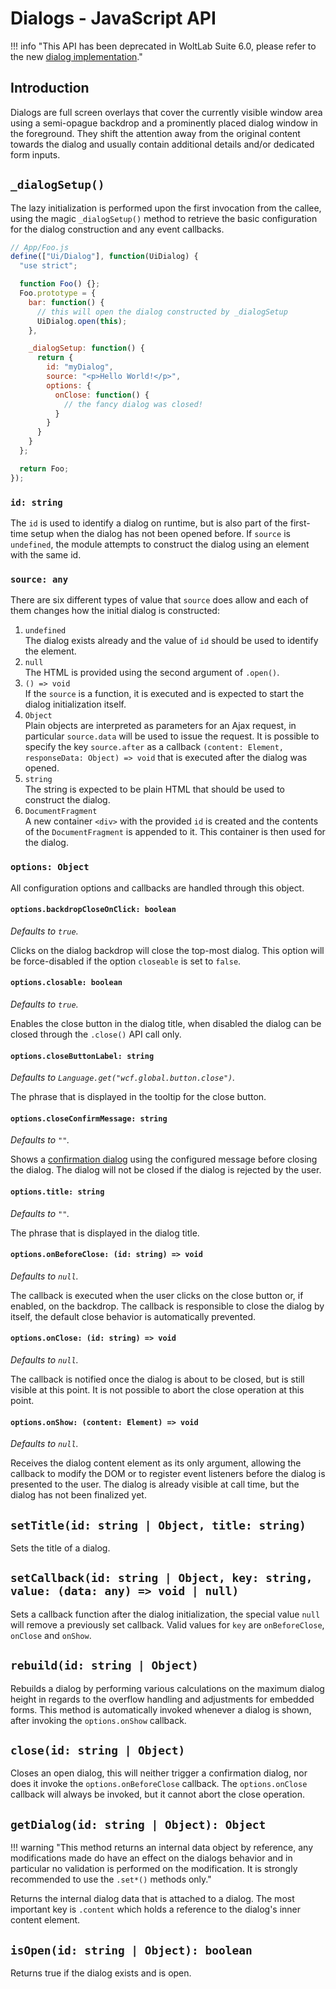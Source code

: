 # Dialogs - JavaScript API

!!! info "This API has been deprecated in WoltLab Suite 6.0, please refer to the new [dialog implementation](components_dialog.md)."

## Introduction

Dialogs are full screen overlays that cover the currently visible window area
using a semi-opague backdrop and a prominently placed dialog window in the
foreground. They shift the attention away from the original content towards the
dialog and usually contain additional details and/or dedicated form inputs.

## `_dialogSetup()`

The lazy initialization is performed upon the first invocation from the callee,
using the magic `_dialogSetup()` method to retrieve the basic configuration for
the dialog construction and any event callbacks.

```js
// App/Foo.js
define(["Ui/Dialog"], function(UiDialog) {
  "use strict";

  function Foo() {};
  Foo.prototype = {
    bar: function() {
      // this will open the dialog constructed by _dialogSetup
      UiDialog.open(this);
    },

    _dialogSetup: function() {
      return {
        id: "myDialog",
        source: "<p>Hello World!</p>",
        options: {
          onClose: function() {
            // the fancy dialog was closed!
          }
        }
      }
    }
  };

  return Foo;
});
```

### `id: string`

The `id` is used to identify a dialog on runtime, but is also part of the first-
time setup when the dialog has not been opened before. If `source` is `undefined`,
the module attempts to construct the dialog using an element with the same id.

### `source: any`

There are six different types of value that `source` does allow and each of them
changes how the initial dialog is constructed:

1. `undefined`  
  The dialog exists already and the value of `id` should be used to identify the
  element.
2. `null`  
  The HTML is provided using the second argument of `.open()`.
3. `() => void`  
  If the `source` is a function, it is executed and is expected to start the
  dialog initialization itself.
4. `Object`  
  Plain objects are interpreted as parameters for an Ajax request, in particular
  `source.data` will be used to issue the request. It is possible to specify the
  key `source.after` as a callback `(content: Element, responseData: Object) => void`
  that is executed after the dialog was opened.
5. `string`  
  The string is expected to be plain HTML that should be used to construct the
  dialog.
6. `DocumentFragment`  
  A new container `<div>` with the provided `id` is created and the contents of
  the `DocumentFragment` is appended to it. This container is then used for the
  dialog.

### `options: Object`

All configuration options and callbacks are handled through this object.

#### `options.backdropCloseOnClick: boolean`

_Defaults to `true`._

Clicks on the dialog backdrop will close the top-most dialog. This option will
be force-disabled if the option `closeable` is set to `false`.

#### `options.closable: boolean`

_Defaults to `true`._

Enables the close button in the dialog title, when disabled the dialog can be
closed through the `.close()` API call only.

#### `options.closeButtonLabel: string`

_Defaults to `Language.get("wcf.global.button.close")`._

The phrase that is displayed in the tooltip for the close button.

#### `options.closeConfirmMessage: string`

_Defaults to `""`._

Shows a [confirmation dialog](new-api_ui.md) using the configured message
before closing the dialog. The dialog will not be closed if the dialog is
rejected by the user.

#### `options.title: string`

_Defaults to `""`._

The phrase that is displayed in the dialog title.

#### `options.onBeforeClose: (id: string) => void`

_Defaults to `null`._

The callback is executed when the user clicks on the close button or, if enabled,
on the backdrop. The callback is responsible to close the dialog by itself, the
default close behavior is automatically prevented.

#### `options.onClose: (id: string) => void`

_Defaults to `null`._

The callback is notified once the dialog is about to be closed, but is still
visible at this point. It is not possible to abort the close operation at this
point.

#### `options.onShow: (content: Element) => void`

_Defaults to `null`._

Receives the dialog content element as its only argument, allowing the callback
to modify the DOM or to register event listeners before the dialog is presented
to the user. The dialog is already visible at call time, but the dialog has not
been finalized yet.

## `setTitle(id: string | Object, title: string)`

Sets the title of a dialog.

## `setCallback(id: string | Object, key: string, value: (data: any) => void | null)`

Sets a callback function after the dialog initialization, the special value
`null` will remove a previously set callback. Valid values for `key` are
`onBeforeClose`, `onClose` and `onShow`.

## `rebuild(id: string | Object)`

Rebuilds a dialog by performing various calculations on the maximum dialog
height in regards to the overflow handling and adjustments for embedded forms.
This method is automatically invoked whenever a dialog is shown, after invoking
the `options.onShow` callback.

## `close(id: string | Object)`

Closes an open dialog, this will neither trigger a confirmation dialog, nor does
it invoke the `options.onBeforeClose` callback. The `options.onClose` callback
will always be invoked, but it cannot abort the close operation.

## `getDialog(id: string | Object): Object`

!!! warning "This method returns an internal data object by reference, any modifications made do have an effect on the dialogs behavior and in particular no validation is performed on the modification. It is strongly recommended to use the `.set*()` methods only."

Returns the internal dialog data that is attached to a dialog. The most important
key is `.content` which holds a reference to the dialog's inner content element.

## `isOpen(id: string | Object): boolean`

Returns true if the dialog exists and is open.
